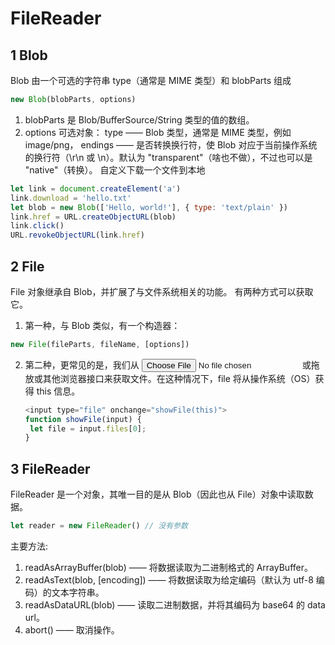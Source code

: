 # FileReader

## 1 Blob

Blob 由一个可选的字符串 type（通常是 MIME 类型）和 blobParts 组成

```js
new Blob(blobParts, options)
```

1. blobParts 是 Blob/BufferSource/String 类型的值的数组。
2. options 可选对象：
   type —— Blob 类型，通常是 MIME 类型，例如 image/png，
   endings —— 是否转换换行符，使 Blob 对应于当前操作系统的换行符（\r\n 或 \n）。默认为 "transparent"（啥也不做），不过也可以是 "native"（转换）。
   自定义下载一个文件到本地

```js
let link = document.createElement('a')
link.download = 'hello.txt'
let blob = new Blob(['Hello, world!'], { type: 'text/plain' })
link.href = URL.createObjectURL(blob)
link.click()
URL.revokeObjectURL(link.href)
```

## 2 File

File 对象继承自 Blob，并扩展了与文件系统相关的功能。
有两种方式可以获取它。

1. 第一种，与 Blob 类似，有一个构造器：

```js
new File(fileParts, fileName, [options])
```

2. 第二种，更常见的是，我们从 <input type="file"> 或拖放或其他浏览器接口来获取文件。在这种情况下，file 将从操作系统（OS）获得 this 信息。
   ```js
   <input type="file" onchange="showFile(this)">
   function showFile(input) {
    let file = input.files[0];
   }
   ```

## 3 FileReader

FileReader 是一个对象，其唯一目的是从 Blob（因此也从 File）对象中读取数据。

```js
let reader = new FileReader() // 没有参数
```

主要方法:

1. readAsArrayBuffer(blob) —— 将数据读取为二进制格式的 ArrayBuffer。
2. readAsText(blob, [encoding]) —— 将数据读取为给定编码（默认为 utf-8 编码）的文本字符串。
3. readAsDataURL(blob) —— 读取二进制数据，并将其编码为 base64 的 data url。
4. abort() —— 取消操作。
